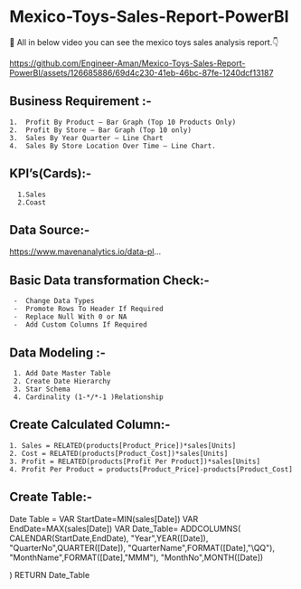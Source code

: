 # Mexico-Toys-Sales-Report-PowerBI
:wave: All in below video you can see the mexico toys sales analysis report.:point_down:



https://github.com/Engineer-Aman/Mexico-Toys-Sales-Report-PowerBI/assets/126685886/69d4c230-41eb-46bc-87fe-1240dcf13187


## Business Requirement :- 
    1.	Profit By Product – Bar Graph (Top 10 Products Only)
    2.	Profit By Store – Bar Graph (Top 10 only)
    3.	Sales By Year Quarter – Line Chart
    4.	Sales By Store Location Over Time – Line Chart.



## KPI’s(Cards):-
      1.Sales 
      2.Coast
      



## Data Source:-

  https://www.mavenanalytics.io/data-pl...





## Basic Data transformation Check:-

     -	Change Data Types
     -	Promote Rows To Header If Required
     -	Replace Null With 0 or NA
     -	Add Custom Columns If Required


## Data Modeling :- 
     1.	Add Date Master Table 
     2.	Create Date Hierarchy
     3.	Star Schema
     4.	Cardinality (1-*/*-1 )Relationship



## Create Calculated Column:-
    1. Sales = RELATED(products[Product_Price])*sales[Units] 
    2. Cost = RELATED(products[Product_Cost])*sales[Units] 
    3. Profit = RELATED(products[Profit Per Product])*sales[Units]
    4. Profit Per Product = products[Product_Price]-products[Product_Cost]

## Create Table:-

Date Table = 
VAR StartDate=MIN(sales[Date])
VAR EndDate=MAX(sales[Date])
VAR Date_Table=
ADDCOLUMNS(
     CALENDAR(StartDate,EndDate),
     "Year",YEAR([Date]),
     "QuarterNo",QUARTER([Date]),
     "QuarterName",FORMAT([Date],"\QQ"),
     "MonthName",FORMAT([Date],"MMM"),
     "MonthNo",MONTH([Date])

)
RETURN Date_Table


	


